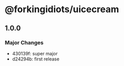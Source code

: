# @forkingidiots/uicecream

## 1.0.0

### Major Changes

- 430139f: super major
- d24294b: first release
